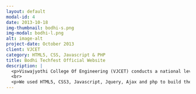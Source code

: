 ```yaml
---
layout: default
modal-id: 4
date: 2013-10-18
img-thumbnail: bodhi-s.png
img-modal: bodhi-l.png
alt: image-alt
project-date: October 2013
client: VJCET
category: HTML5, CSS, Javascript & PHP
title: Bodhi Techfest Official Website
description: |
  <p>Viswajyothi College Of Engineering (VJCET) conducts a national level Tech fest every year. I was honoured to build the tech fest website along with 2 of my close friends for the Bodhi Techfest 2013. You can see the <a href="https://ieeevjcet.org/2013/" rel="nofollow">Bodhi Techfest demo website</a> that we created from the link. </p>
  <br>
  <p>We used HTML5, CSS3, Javascript, Jquery, Ajax and php to build the site.</p>
---
```

